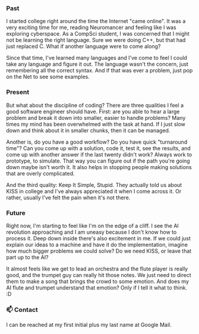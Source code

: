 ### Past

I started college right around the time the Internet "came online". It was a very exciting time for me, reading Neuromancer and feeling like I was exploring cyberspace. As a CompSci student, I was concerned that I might not be learning the right language. Sure we were doing C++, but that had just replaced C. What if another language were to come along?

Since that time, I've learned many languages and I've come to feel I could take any language and figure it out. The language wasn't the concern, just remembering all the correct syntax. And if that was ever a problem, just pop on the Net to see some examples.

### Present

But what about the discipline of coding? There are three qualities I feel a good software engineer should have. First: are you able to hear a large problem and break it down into smaller, easier to handle problems? Many times my mind has been overwhelmed with the task at hand. If I just slow down and think about it in smaller chunks, then it can be managed.

Another is, do you have a good workflow? Do you have quick "turnaround time"? Can you come up with a solution, code it, test it, see the results, and come up with another answer if the last twenty didn't work? Always work to prototype, to simulate. That way you can figure out if the path you're going down maybe isn't worth it. It also helps in stopping people making solutions that are overly complicated.

And the third quality: Keep It Simple, Stupid. They actually told us about KISS in college and I've always appreciated it when I come across it. Or rather, usually I've felt the pain when it's not there.

### Future

Right now, I'm starting to feel like I'm on the edge of a cliff. I see the AI revolution approaching and I am uneasy because I don't know how to process it. Deep down inside there's also excitement in me. If we could just explain our ideas to a machine and have it do the implementation, imagine how much bigger problems we could solve? Do we need KISS, or leave that part up to the AI?

It almost feels like we get to lead an orchestra and the flute player is really good, and the trumpet guy can really hit those notes. We just need to direct them to make a song that brings the crowd to some emotion. And does my AI flute and trumpet understand that emotion? Only if I tell it what to think. :D

### :mailbox: Contact

I can be reached at my first initial plus my last name at Google Mail.

